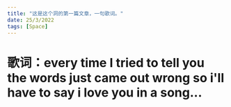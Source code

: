 ```yaml
---
title: "这是这个洞的第一篇文章，一句歌词。"
date: 25/3/2022
tags: [Space]
---
```

# 歌词：every time I tried to tell you the words just came out wrong so i'll have to say i love you in a song...
